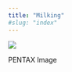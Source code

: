 ```yaml
---
title: "Milking"
#slug: "index"
---
```


[![](/wp-content/2011/12/30-300x225.jpg)](/wp-content/2011/12/30.jpg)

PENTAX Image